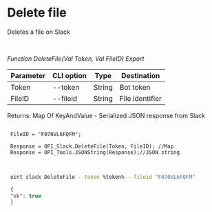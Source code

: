 ﻿---
sidebar_position: 4
---

# Delete file
 Deletes a file on Slack




<br/>


*Function DeleteFile(Val Token, Val FileID) Export*

 | Parameter | CLI option | Type | Destination |
 |-|-|-|-|
 | Token | --token | String | Bot token |
 | FileID | --fileid | String | File identifier |

 
 Returns: Map Of KeyAndValue - Serialized JSON response from Slack


```bsl title="Code example"
 
 FileID = "F070VL6FQFM";
 
 Response = OPI_Slack.DeleteFile(Token, FileID); //Map
 Response = OPI_Tools.JSONString(Response);//JSON string
 
```
	


```sh title="CLI command example"
 
 oint slack DeleteFile --token %token% --fileid "F070VL6FQFM"

```

```json title="Result"
 {
 "ok": true
 }
```
